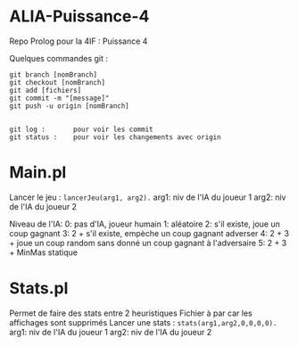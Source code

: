 # ALIA-Puissance-4
Repo Prolog pour la 4IF : Puissance 4 

Quelques commandes git :
```
git branch [nomBranch]
git checkout [nomBranch]
git add [fichiers]
git commit -m "[message]" 
git push -u origin [nomBranch]


git log : 		pour voir les commit
git status : 	pour voir les changements avec origin
```
 # Main.pl
Lancer le jeu :
 ``lancerJeu(arg1, arg2).``
arg1: niv de l'IA du joueur 1
arg2: niv de l'IA du joueur 2

Niveau de l'IA:
 0: pas d'IA, joueur humain
 1: aléatoire
 2: s'il existe, joue un coup gagnant
 3: 2 + s'il existe, empèche un coup gagnant adverser
 4: 2 + 3 + joue un coup random sans donné un coup gagnant à l'adversaire
 5: 2 + 3 + MinMas statique
 
 # Stats.pl
Permet de faire des stats entre 2 heuristiques
Fichier à par car les affichages sont supprimés
Lancer une stats :
 ``stats(arg1,arg2,0,0,0,0).``
 arg1: niv de l'IA du joueur 1
 arg2: niv de l'IA du joueur 2
